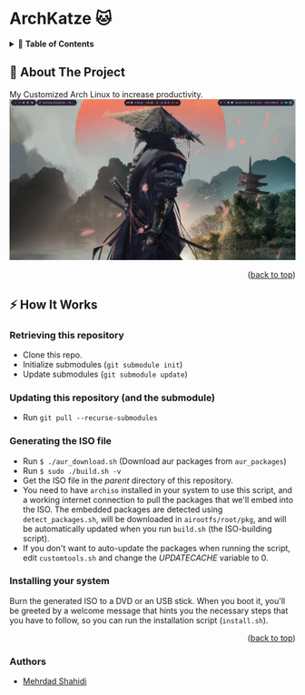 <div id="top"></div>

# ArchKatze 🐱

<!-- TABLE OF CONTENTS -->
<details>
  <summary>📗 <b>Table of Contents</b></summary>
  <ol>
    <li>
      <a href="#-about-the-project"> About The Project</a>
    </li>
    <li><a href="#-how-it-works">How it Works</a></li>
    <li><a href="#-authors">Authors</a></li>
  </ol>
</details>



<!-- ABOUT THE PROJECT -->
## 🔰 About The Project
My Customized Arch Linux to increase productivity. 
![Screenshot](ss.png)

<p align="right">(<a href="#top">back to top</a>)</p>

## ⚡ How It Works


### Retrieving this repository

- Clone this repo.
- Initialize submodules (`git submodule init`)
- Update submodules (`git submodule update`)

### Updating this repository (and the submodule)
- Run `git pull --recurse-submodules`

### Generating the ISO file
- Run `$ ./aur_download.sh` (Download aur packages from `aur_packages`)
- Run `$ sudo ./build.sh -v`
- Get the ISO file in the *parent* directory of this repository.
- You need to have `archiso` installed in your system to use this script, and a working internet connection to pull the packages that we'll embed into the ISO. The embedded packages are detected using `detect_packages.sh`, will be downloaded in `airootfs/root/pkg`, and will be automatically updated when
you run `build.sh` (the ISO-building script).
- If you don't want to auto-update the packages when running the script,
edit `customtools.sh` and change the *UPDATECACHE* variable to 0.

### Installing your system

Burn the generated ISO to a DVD or an USB stick.
When you boot it, you'll be greeted by a welcome message that hints you the
necessary steps that you have to follow, so you can run the installation
script (`install.sh`).

<p align="right">(<a href="#top">back to top</a>)</p>

### Authors
- [Mehrdad Shahidi](https://github.com/CyberKatze)






